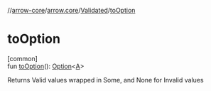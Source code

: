 //[arrow-core](../../../index.md)/[arrow.core](../index.md)/[Validated](index.md)/[toOption](to-option.md)

# toOption

[common]\
fun [toOption](to-option.md)(): [Option](../-option/index.md)&lt;[A](index.md)&gt;

Returns Valid values wrapped in Some, and None for Invalid values
